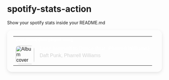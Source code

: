 # spotify-stats-action
Show your spotify stats inside your README.md


<!-- START_SECTION: Spotify Stats -->
<table style="border-radius: 15px; padding: 20px; box-shadow: 0px 4px 12px rgba(0, 0, 0, 0.1); max-width: 100%; font-family: Arial, sans-serif;">
  <tr>
    <td colspan="2" style="padding-bottom: 10px;">
      <h4 style="margin: 0; font-size: 14px; color: white;">Last Ginocchio played song</h4>
    </td>
  </tr>
  <tr>
    <td style="padding-right: 10px;">
      <img src="https://i.scdn.co/image/ab67616d0000b2739b9b36b0e22870b9f542d937" alt="Album cover" style="width: 60px; height: 60px; border-radius: 10px;">
    </td>
    <td style="vertical-align: top;">
      <p style="margin: 0; font-weight: bold; color: white;">Lose Yourself to Dance (feat. Pharrell Williams)</p>
      <p style="margin: 5px 0 0 0; color: lightgrey;">Daft Punk, Pharrell Williams</p>
    </td>
  </tr>
</table>


<!-- END_SECTION: Spotify Stats -->